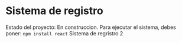 <h1>Sistema de registro</h1>

Estado del proyecto: En construccion.
Para ejecutar el sistema, debes poner:
```npm install react```
Sistema de regristro 2
